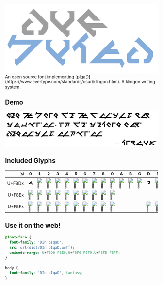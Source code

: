 <img src="logo.png" width="640" alt=" ">
An open source font implementing [pIqaD](https://www.evertype.com/standards/csur/klingon.html). A klingon writing system.

## Demo

<img src="demo.png" alt="            – " width="1780" />

## Included Glyphs

 ⇲     | 0			| 1			| 2			| 3			| 4			| 5			| 6			| 7			| 8			| 9			| A			| B			| C			| D			| E			| F
------:|------------|-----------|-----------|-----------|-----------|-----------|-----------|-----------|-----------|-----------|-----------|-----------|-----------|-----------|-----------|--------
U+F8Dx | ![][]	| ![][]	| ![][]	| ![][]	| ![][]	| ![][]	| ![][]	| ![][]	| ![][]	| ![][]	| ![][]	| ![][]	| ![][]	| ![][]	| ![][]	| ![][]
U+F8Ex | ![][]	| ![][]	| ![][]	| ![][]	| ![][]	| ![][]	| ![][]	| ![][]	| ![][]	| ![][]		|			|			|			| 			|			|		
U+F8Fx | ![][]	| ![][]	| ![][]	| ![][]	| ![][]		| ![][]	| ![][]	| ![][]	| ![][]	| ![][]	|			|			|			| ![][]		| ![][]		| ![][]

[]: png/uF8D0-.png ""
[]: png/uF8D3-.png ""
[]: png/uF8D6-.png ""
[]: png/uF8D9-.png ""
[]: png/uF8DC-.png ""
[]: png/uF8DF-.png ""
[]: png/uF8E2-.png ""
[]: png/uF8E5-.png ""
[]: png/uF8E8-.png ""
[]: png/uF8F1-.png ""
[]: png/uF8F4-.png ""
[]: png/uF8F7-.png ""
[]: png/uF8FD-.png ""
[]: png/uF8D1-.png ""
[]: png/uF8D4-.png ""
[]: png/uF8D7-.png ""
[]: png/uF8DA-.png ""
[]: png/uF8DD-.png ""
[]: png/uF8E0-.png ""
[]: png/uF8E3-.png ""
[]: png/uF8E6-.png ""
[]: png/uF8E9-.png ""
[]: png/uF8F2-.png ""
[]: png/uF8F5-.png ""
[]: png/uF8F8-.png ""
[]: png/uF8FE-.png ""
[]: png/uF8D2-.png ""
[]: png/uF8D5-.png ""
[]: png/uF8D8-.png ""
[]: png/uF8DB-.png ""
[]: png/uF8DE-.png ""
[]: png/uF8E1-.png ""
[]: png/uF8E4-.png ""
[]: png/uF8E7-.png ""
[]: png/uF8F0-.png ""
[]: png/uF8F3-.png ""
[]: png/uF8F6-.png ""
[]: png/uF8F9-.png ""
[]: png/uF8FF-.png ""

## Use it on the web!

```css
@font-face {
  font-family: 'DIn pIqaD';
  src: url(dist/DIn pIqaD.woff);
  unicode-range: U+F8D0-F8E9,U+F8F0-F8F9,U+F8FD-F8FF;
}

body {
  font-family: 'DIn pIqaD', fantasy;
}
```
